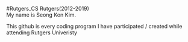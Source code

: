 #Rutgers_CS
Rutgers(2012-2019)  
My name is Seong Kon Kim.
  
This github is every coding program I have participated / created while attending Rutgers Univeristy   
